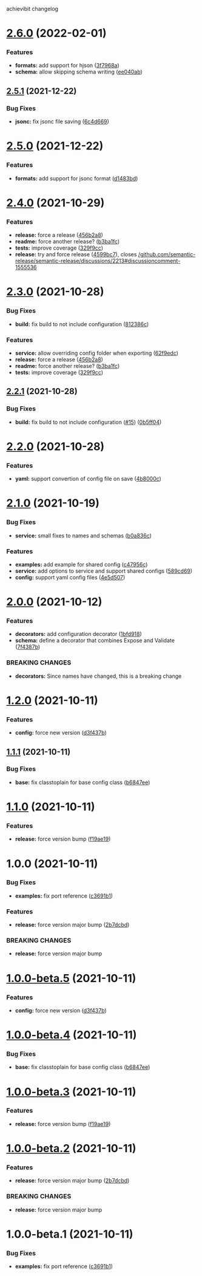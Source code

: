 achievibit changelog

# [2.6.0](https://github.com/Kibibit/configit/compare/v2.5.1...v2.6.0) (2022-02-01)


### Features

* **formats:** add support for hjson ([3f7968a](https://github.com/Kibibit/configit/commit/3f7968a8701b6cfa5bb11b64e7754386d17a2a3f))
* **schema:** allow skipping schema writing ([ee040ab](https://github.com/Kibibit/configit/commit/ee040ab4e5a5279a85057bda282d1e6eb3649f35))

## [2.5.1](https://github.com/Kibibit/configit/compare/v2.5.0...v2.5.1) (2021-12-22)


### Bug Fixes

* **jsonc:** fix jsonc file saving ([6c4d669](https://github.com/Kibibit/configit/commit/6c4d669159c33dea0c8b8b8056fc9feeb20b1017))

# [2.5.0](https://github.com/Kibibit/configit/compare/v2.4.0...v2.5.0) (2021-12-22)


### Features

* **formats:** add support for jsonc format ([d1483bd](https://github.com/Kibibit/configit/commit/d1483bd2c452d0d6e6c1d32e07d3007b9228bfb5))

# [2.4.0](https://github.com/Kibibit/configit/compare/v2.3.0...v2.4.0) (2021-10-29)


### Features

* **release:** force a release ([456b2a8](https://github.com/Kibibit/configit/commit/456b2a83444b897f1b310a9e40de925902c619cb))
* **readme:** force another release? ([b3ba1fc](https://github.com/Kibibit/configit/commit/b3ba1fc8401177045d23d15eeaa643c46e1b8388))
* **tests:** improve coverage ([329f9cc](https://github.com/Kibibit/configit/commit/329f9cc09f34532954f7ccb6c4b6ba5146ebe6c2))
* **release:** try and force release ([4599bc7](https://github.com/Kibibit/configit/commit/4599bc7c67126a45c38405d5312ae1f824997342)), closes [/github.com/semantic-release/semantic-release/discussions/2213#discussioncomment-1555536](https://github.com//github.com/semantic-release/semantic-release/discussions/2213/issues/discussioncomment-1555536)

# [2.3.0](https://github.com/Kibibit/configit/compare/v2.2.1...v2.3.0) (2021-10-28)


### Bug Fixes

* **build:** fix build to not include configuration ([812386c](https://github.com/Kibibit/configit/commit/812386c32f2e81b3b2df1d761d615f39c1fdfc1f))


### Features

* **service:** allow overriding config folder when exporting ([62f9edc](https://github.com/Kibibit/configit/commit/62f9edc01ac77b062097456b99bc9e3a106827c1))
* **release:** force a release ([456b2a8](https://github.com/Kibibit/configit/commit/456b2a83444b897f1b310a9e40de925902c619cb))
* **readme:** force another release? ([b3ba1fc](https://github.com/Kibibit/configit/commit/b3ba1fc8401177045d23d15eeaa643c46e1b8388))
* **tests:** improve coverage ([329f9cc](https://github.com/Kibibit/configit/commit/329f9cc09f34532954f7ccb6c4b6ba5146ebe6c2))

## [2.2.1](https://github.com/Kibibit/configit/compare/v2.2.0...v2.2.1) (2021-10-28)


### Bug Fixes

* **build:** fix build to not include configuration ([#15](https://github.com/Kibibit/configit/issues/15)) ([0b5ff04](https://github.com/Kibibit/configit/commit/0b5ff04d2cf57148c6fb74f6216316b7f04e3080))

# [2.2.0](https://github.com/Kibibit/configit/compare/v2.1.0...v2.2.0) (2021-10-28)


### Features

* **yaml:** support convertion of config file on save ([4b8000c](https://github.com/Kibibit/configit/commit/4b8000c79520f936308febdc20117d3ab97aac54))

# [2.1.0](https://github.com/Kibibit/configit/compare/v2.0.0...v2.1.0) (2021-10-19)


### Bug Fixes

* **service:** small fixes to names and schemas ([b0a836c](https://github.com/Kibibit/configit/commit/b0a836c3853014685fa75602d9e8d7da2b9a2089))


### Features

* **examples:** add example for shared config ([c47956c](https://github.com/Kibibit/configit/commit/c47956cbb1e0bc9ed9f1ac9973181556dcaee9d4))
* **service:** add options to service and support shared configs ([589cd69](https://github.com/Kibibit/configit/commit/589cd697638a23e7bc34c706b470f73725e54d04))
* **config:** support yaml config files ([4e5d507](https://github.com/Kibibit/configit/commit/4e5d507c7a214855e3ef7a545cd1a155af97bf8f))

# [2.0.0](https://github.com/Kibibit/configit/compare/v1.2.0...v2.0.0) (2021-10-12)


### Features

* **decorators:** add configuration decorator ([1bfd918](https://github.com/Kibibit/configit/commit/1bfd918c51e2d69ba68a537a4c912960cd8dd463))
* **schema:** define a decorator that combines Expose and Validate ([7f4387b](https://github.com/Kibibit/configit/commit/7f4387bed1e7ad4cd97992dc3d6ee8704cfff19d))


### BREAKING CHANGES

* **decorators:** Since names have changed, this is a breaking change

# [1.2.0](https://github.com/Kibibit/configit/compare/v1.1.1...v1.2.0) (2021-10-11)


### Features

* **config:** force new version ([d3f437b](https://github.com/Kibibit/configit/commit/d3f437bfdb2b750d0dae3dd25b1bddd8059fbe49))

## [1.1.1](https://github.com/Kibibit/configit/compare/v1.1.0...v1.1.1) (2021-10-11)


### Bug Fixes

* **base:** fix classtoplain for base config class ([b6847ee](https://github.com/Kibibit/configit/commit/b6847eeb9ada58d32b4967a11bbc3c952517db0b))

# [1.1.0](https://github.com/Kibibit/configit/compare/v1.0.0...v1.1.0) (2021-10-11)


### Features

* **release:** force version bump ([f19ae19](https://github.com/Kibibit/configit/commit/f19ae19e28ab8fad14f7ad922f0893c4e80ebfe9))

# 1.0.0 (2021-10-11)


### Bug Fixes

* **examples:** fix port reference ([c3691b1](https://github.com/Kibibit/configit/commit/c3691b1a72ddd31d612897f1809e865cdc20ace3))


### Features

* **release:** force version major bump ([2b7dcbd](https://github.com/Kibibit/configit/commit/2b7dcbd2c73133efababd4ca3437b8d60053ce80))


### BREAKING CHANGES

* **release:** force version major bump

# [1.0.0-beta.5](https://github.com/Kibibit/configit/compare/v1.0.0-beta.4...v1.0.0-beta.5) (2021-10-11)


### Features

* **config:** force new version ([d3f437b](https://github.com/Kibibit/configit/commit/d3f437bfdb2b750d0dae3dd25b1bddd8059fbe49))

# [1.0.0-beta.4](https://github.com/Kibibit/configit/compare/v1.0.0-beta.3...v1.0.0-beta.4) (2021-10-11)


### Bug Fixes

* **base:** fix classtoplain for base config class ([b6847ee](https://github.com/Kibibit/configit/commit/b6847eeb9ada58d32b4967a11bbc3c952517db0b))

# [1.0.0-beta.3](https://github.com/Kibibit/configit/compare/v1.0.0-beta.2...v1.0.0-beta.3) (2021-10-11)


### Features

* **release:** force version bump ([f19ae19](https://github.com/Kibibit/configit/commit/f19ae19e28ab8fad14f7ad922f0893c4e80ebfe9))

# [1.0.0-beta.2](https://github.com/Kibibit/configit/compare/v1.0.0-beta.1...v1.0.0-beta.2) (2021-10-11)


### Features

* **release:** force version major bump ([2b7dcbd](https://github.com/Kibibit/configit/commit/2b7dcbd2c73133efababd4ca3437b8d60053ce80))


### BREAKING CHANGES

* **release:** force version major bump

# 1.0.0-beta.1 (2021-10-11)


### Bug Fixes

* **examples:** fix port reference ([c3691b1](https://github.com/Kibibit/configit/commit/c3691b1a72ddd31d612897f1809e865cdc20ace3))
